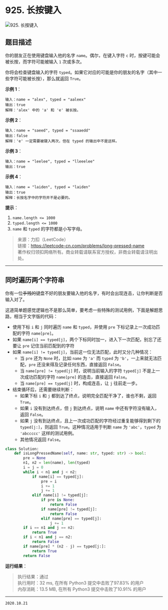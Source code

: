 # 925. 长按键入

![925. 长按键入](https://cdn.jsdelivr.net/gh/jpch89/PicBed/img/202010211053%20925.%20%E9%95%BF%E6%8C%89%E9%94%AE%E5%85%A5%2000.png)

## 题目描述

你的朋友正在使用键盘输入他的名字 `name`。偶尔，在键入字符 `c` 时，按键可能会被长按，而字符可能被输入 `1` 次或多次。

你将会检查键盘输入的字符 `typed`。如果它对应的可能是你的朋友的名字（其中一些字符可能被长按），那么就返回 `True`。

**示例 1**：

```text
输入：name = "alex", typed = "aaleex"
输出：true
解释：'alex' 中的 'a' 和 'e' 被长按。
```

**示例 2**：

```text
输入：name = "saeed", typed = "ssaaedd"
输出：false
解释：'e' 一定需要被键入两次，但在 typed 的输出中不是这样。
```

**示例 3**：

```text
输入：name = "leelee", typed = "lleeelee"
输出：true
```

**示例 4**：

```text
输入：name = "laiden", typed = "laiden"
输出：true
解释：长按名字中的字符并不是必要的。
```

**提示**：

1. `name.length <= 1000`
2. `typed.length <= 1000`
3. `name` 和 `typed` 的字符都是小写字母。

> 来源：力扣（LeetCode）  
> 链接：<https://leetcode-cn.com/problems/long-pressed-name>  
> 著作权归领扣网络所有。商业转载请联系官方授权，非商业转载请注明出处。

---

## 同时遍历两个字符串

你有一位~~手残的~~键盘不好的朋友要输入他的名字，有时会出现连击，让你判断是否输入对了。

这道简单题感觉逻辑也不是那么简单，要考虑一些特殊的测试用例，下面是解题思路，相当于文字版的代码：

- 使用下标 `i` 和 `j` 同时遍历 `name` 和 `typed`，并使用 `pre` 下标记录上一次成功匹配的字符 `name[pre]`。
- 如果 `name[i] == typed[j]`，两个下标同时加一，进入下一次匹配，别忘了还要让 `pre` 记住当前匹配到的字符
- 如果 `name[i] != typed[j]`，当前这一位无法匹配，此时又分几种情况：
  - 当 `pre` 还为 `None` 时，比如 `name` 为 `'a'` 而 `typed` 为 `'b'`，一上来就无法匹配，`pre` 还没来得及记录任何东西，直接返回 `False`。
  - 当 `name[pre] != typed[j]` 时，说明当前输入的字符 `typed[j]` 不是上一次成功匹配的字符 `name[pre]` 的连击，直接返回 `False`。
  - 当 `name[pre] == typed[j]` 时，构成连击，让 `j` 往前走一步。
- 结束循环后，还需要继续判断：
  - 如果下标 `i` 和 `j` 都到达了终点，说明完全匹配干净了，谁也不剩，返回 `True`。
  - 如果 `i` 没有到达终点，但 `j` 到达终点，说明 `name` 中还有字符没有输入，返回 `False`。
  - 如果 `j` 没有到达终点，且上一次成功匹配的字符经过重复能够得到剩下的 `typed[j:]`，则返回 `True`。这种情况适用于判断 `name` 为 `'abc'`，`typed` 为 `'abccccc'` 这样的测试用例。
  - 其他情况返回 `False`。

```python
class Solution:
    def isLongPressedName(self, name: str, typed: str) -> bool:
        pre = None
        n1, n2 = len(name), len(typed)
        i = j = 0
        while i < n1 and j < n2:
            if name[i] == typed[j]:
                pre = i
                i += 1
                j += 1
            elif name[i] != typed[j]:
                if pre is None:
                    return False
                if name[pre] != typed[j]:
                    return False
                elif name[pre] == typed[j]:
                    j += 1
        if i == n1 and j == n2:
            return True
        if i < n1 and j == n2:
            return False
        if name[pre] * (n2 - j) == typed[j:]:
            return True
        return False
```

**运行结果**：

> 执行结果：通过  
> 执行用时：32 ms, 在所有 Python3 提交中击败了97.83% 的用户  
> 内存消耗：13.5 MB, 在所有 Python3 提交中击败了10.91% 的用户

---

`2020.10.21`
